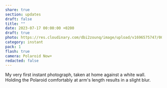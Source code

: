 ```yaml
---
share: true
section: updates
draft: false
title: ""
date: 2023-07-17 00:00:00 +0200
draft: true
photo: https://res.cloudinary.com/dbi2zounq/image/upload/v1696575747/001_phxutv.jpg
category: instant
pack: 1
flash: true
camera: Polaroid Now+
redacted: false
---
```


My very first instant photograph, taken at home against a white wall. Holding the Polaroid comfortably at arm's length results in a slight blur.
